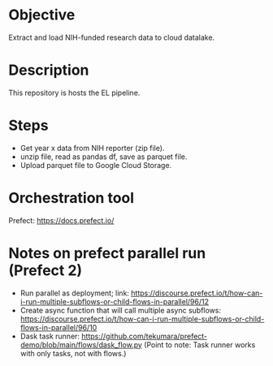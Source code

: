 # Objective
Extract and load NIH-funded research data to cloud datalake.

# Description
This repository is hosts the EL pipeline.

# Steps
* Get year x data from NIH reporter (zip file).
* unzip file, read as pandas df, save as parquet file.
* Upload parquet file to Google Cloud Storage.

# Orchestration tool

Prefect: https://docs.prefect.io/

# Notes on prefect parallel run (Prefect 2)

* Run parallel as deployment; link: https://discourse.prefect.io/t/how-can-i-run-multiple-subflows-or-child-flows-in-parallel/96/12
* Create async function that will call multiple async subflows: https://discourse.prefect.io/t/how-can-i-run-multiple-subflows-or-child-flows-in-parallel/96/10
* Dask task runner: https://github.com/tekumara/prefect-demo/blob/main/flows/dask_flow.py (Point to note: Task runner works with only tasks, not with flows.)

